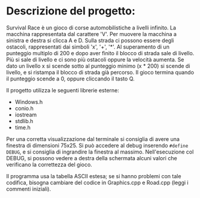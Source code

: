 # Descrizione del progetto:
Survival Race è un gioco di corse automobilistiche a livelli infinito.
La macchina rappresentata dal carattere 'V'.
Per muovere la macchina a sinistra e destra si clicca A e D.
Sulla strada ci possono essere degli ostacoli, rappresentati dai simboli 'x', '+', '\*'.
Al superamento di un punteggio multiplo di 200 e dopo aver finito il blocco di strada sale di livello.
Più si sale di livello e ci sono più ostacoli oppure la velocità aumenta.
Se dato un livello x si scende sotto al punteggio minimo (x * 200) si scende di livello, e si ristampa il blocco di strada già percorso.
Il gioco termina quando il punteggio scende a 0, oppure cliccando il tasto Q.

Il progetto utilizza le seguenti librerie esterne:
* Windows.h
* conio.h
* iostream
* stdlib.h
* time.h

Per una corretta visualizzazione dal terminale si consiglia di avere una finestra di dimensioni 75x25.
Si può accedere al debug inserendo ``#define DEBUG``, e si consiglia di ingrandire la finestra al massimo.
Nell'esecuzione col DEBUG, si possono vedere a destra della schermata alcuni valori che verificano la correttezza del gioco.

Il programma usa la tabella ASCII estesa; se si hanno problemi con tale codifica, bisogna cambiare del codice in Graphics.cpp e Road.cpp (leggi i commenti iniziali).
